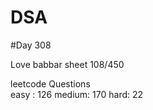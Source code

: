 # DSA

#Day 308

Love babbar sheet
    108/450
    
leetcode Questions   
easy : 126
medium: 170
hard: 22


 